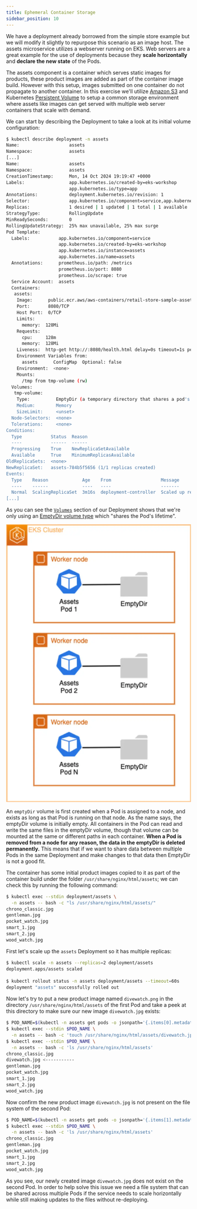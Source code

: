 ```yaml
---
title: Ephemeral Container Storage
sidebar_position: 10
---
```


We have a deployment already borrowed from the simple store example but we will modify it slightly to repurpose this scenario as an image host. The assets microservice utilizes a webserver running on EKS. Web servers are a great example for the use of deployments because they **scale horizontally** and **declare the new state** of the Pods.

The assets component is a container which serves static images for products, these product images are added as part of the container image build. However with this setup, images submitted on one container do not propagate to another container. In this exercise we'll utilize [Amazon S3](https://docs.aws.amazon.com/AmazonS3/latest/userguide/Welcome.html) and Kubernetes [Persistent Volume](https://kubernetes.io/docs/concepts/storage/persistent-volumes/) to setup a common storage environment where assets like images can get served with multiple web server containers that scale with demand.

We can start by describing the Deployment to take a look at its initial volume configuration:

```bash
$ kubectl describe deployment -n assets
Name:                   assets
Namespace:              assets
[...]
Name:                   assets
Namespace:              assets
CreationTimestamp:      Mon, 14 Oct 2024 19:19:47 +0000
Labels:                 app.kubernetes.io/created-by=eks-workshop
                        app.kubernetes.io/type=app
Annotations:            deployment.kubernetes.io/revision: 1
Selector:               app.kubernetes.io/component=service,app.kubernetes.io/instance=assets,app.kubernetes.io/name=assets
Replicas:               1 desired | 1 updated | 1 total | 1 available | 0 unavailable
StrategyType:           RollingUpdate
MinReadySeconds:        0
RollingUpdateStrategy:  25% max unavailable, 25% max surge
Pod Template:
  Labels:           app.kubernetes.io/component=service
                    app.kubernetes.io/created-by=eks-workshop
                    app.kubernetes.io/instance=assets
                    app.kubernetes.io/name=assets
  Annotations:      prometheus.io/path: /metrics
                    prometheus.io/port: 8080
                    prometheus.io/scrape: true
  Service Account:  assets
  Containers:
   assets:
    Image:      public.ecr.aws/aws-containers/retail-store-sample-assets:0.4.0
    Port:       8080/TCP
    Host Port:  0/TCP
    Limits:
      memory:  128Mi
    Requests:
      cpu:     128m
      memory:  128Mi
    Liveness:  http-get http://:8080/health.html delay=0s timeout=1s period=3s #success=1 #failure=3
    Environment Variables from:
      assets      ConfigMap  Optional: false
    Environment:  <none>
    Mounts:
      /tmp from tmp-volume (rw)
  Volumes:
   tmp-volume:
    Type:          EmptyDir (a temporary directory that shares a pod's lifetime)
    Medium:        Memory
    SizeLimit:     <unset>
  Node-Selectors:  <none>
  Tolerations:     <none>
Conditions:
  Type           Status  Reason
  ----           ------  ------
  Progressing    True    NewReplicaSetAvailable
  Available      True    MinimumReplicasAvailable
OldReplicaSets:  <none>
NewReplicaSet:   assets-784b5f5656 (1/1 replicas created)
Events:
  Type    Reason             Age    From                   Message
  ----    ------             ----   ----                   -------
  Normal  ScalingReplicaSet  3m16s  deployment-controller  Scaled up replica set assets-784b5f5656 to 1
[...]
```

As you can see the [`Volumes`](https://kubernetes.io/docs/concepts/storage/volumes/#emptydir-configuration-example) section of our Deployment shows that we're only using an [EmptyDir volume type](https://kubernetes.io/docs/concepts/storage/volumes/#emptydir) which "shares the Pod's lifetime".

![Assets with emptyDir](./assets/assets-emptydir.webp)

An `emptyDir` volume is first created when a Pod is assigned to a node, and exists as long as that Pod is running on that node. As the name says, the emptyDir volume is initially empty. All containers in the Pod can read and write the same files in the emptyDir volume, though that volume can be mounted at the same or different paths in each container. **When a Pod is removed from a node for any reason, the data in the emptyDir is deleted permanently.** This means that if we want to share data between multiple Pods in the same Deployment and make changes to that data then EmptyDir is not a good fit.

The container has some initial product images copied to it as part of the container build under the folder `/usr/share/nginx/html/assets`; we can check this by running the following command:

```bash
$ kubectl exec --stdin deployment/assets \
  -n assets -- bash -c "ls /usr/share/nginx/html/assets/"
chrono_classic.jpg
gentleman.jpg
pocket_watch.jpg
smart_1.jpg
smart_2.jpg
wood_watch.jpg
```

First let's scale up the `assets` Deployment so it has multiple replicas:

```bash
$ kubectl scale -n assets --replicas=2 deployment/assets
deployment.apps/assets scaled

$ kubectl rollout status -n assets deployment/assets --timeout=60s
deployment "assets" successfully rolled out
```

Now let's try to put a new product image named `divewatch.png` in the directory `/usr/share/nginx/html/assets` of the first Pod and take a peek at this directory to make sure our new image `divewatch.jpg` exists:

```bash
$ POD_NAME=$(kubectl -n assets get pods -o jsonpath='{.items[0].metadata.name}')
$ kubectl exec --stdin $POD_NAME \
  -n assets -- bash -c 'touch /usr/share/nginx/html/assets/divewatch.jpg'
$ kubectl exec --stdin $POD_NAME \
  -n assets -- bash -c 'ls /usr/share/nginx/html/assets'
chrono_classic.jpg
divewatch.jpg <-----------
gentleman.jpg
pocket_watch.jpg
smart_1.jpg
smart_2.jpg
wood_watch.jpg
```

Now confirm the new product image `divewatch.jpg` is not present on the file system of the second Pod:

```bash
$ POD_NAME=$(kubectl -n assets get pods -o jsonpath='{.items[1].metadata.name}')
$ kubectl exec --stdin $POD_NAME \
  -n assets -- bash -c 'ls /usr/share/nginx/html/assets'
chrono_classic.jpg
gentleman.jpg
pocket_watch.jpg
smart_1.jpg
smart_2.jpg
wood_watch.jpg
```

As you see, our newly created image `divewatch.jpg` does not exist on the second Pod. In order to help solve this issue we need a file system that can be shared across multiple Pods if the service needs to scale horizontally while still making updates to the files without re-deploying.
